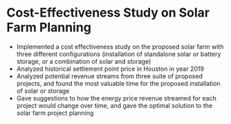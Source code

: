 # Cost-Effectiveness Study on Solar Farm Planning

<ul>
      <li>Implemented a cost effectiveness study on the proposed solar farm with three different configurations (installation of standalone solar or battery storage, or a combination of solar and storage) </li>
      <li>Analyzed historical settlement point price in Houston in year 2019  </li>
      <li>Analyzed potential revenue streams from three suite of proposed projects, and found the most valuable time for the proposed installation of solar or storage </li>
  <li> Gave suggestions to how the energy price revenue streamed for each project would change over time, and gave the optimal solution to the solar farm project planning </li>
</ul>
